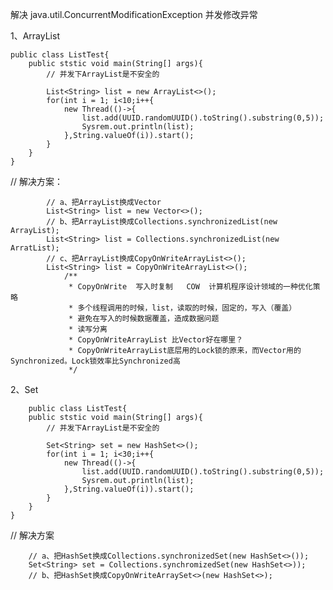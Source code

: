 解决 java.util.ConcurrentModificationException 并发修改异常

1、ArrayList

    public class ListTest{
        public ststic void main(String[] args){
            // 并发下ArrayList是不安全的

            List<String> list = new ArrayList<>();
            for(int i = 1; i<10;i++{
                new Thread(()->{
                    list.add(UUID.randomUUID().toString().substring(0,5));
                    Sysrem.out.println(list);
                },String.valueOf(i)).start();
            }
        }
    }

 // 解决方案：

            // a、把ArrayList换成Vector  
            List<String> list = new Vector<>();
            // b、把ArrayList换成Collections.synchronizedList(new ArrayList);
            List<String> list = Collections.synchronizedList(new ArratList);
            // c、把ArrayList换成CopyOnWriteArrayList<>();
            List<String> list = CopyOnWriteArrayList<>();
                /**
                 * CopyOnWrite  写入时复制   COW  计算机程序设计领域的一种优化策略
                 * 多个线程调用的时候，list，读取的时候，固定的，写入（覆盖）
                 * 避免在写入的时候数据覆盖，造成数据问题
                 * 读写分离
                 * CopyOnWriteArrayList 比Vector好在哪里？
                 * CopyOnWriteArrayList底层用的Lock锁的原来，而Vector用的Synchronized。Lock锁效率比Synchronized高
                 */ 


2、Set

        public class ListTest{
        public ststic void main(String[] args){
            // 并发下ArrayList是不安全的

            Set<String> set = new HashSet<>();
            for(int i = 1; i<30;i++{
                new Thread(()->{
                    list.add(UUID.randomUUID().toString().substring(0,5));
                    Sysrem.out.println(list);
                },String.valueOf(i)).start();
            }
        }
    }

// 解决方案
        
        // a、把HashSet换成Collections.synchronizedSet(new HashSet<>());
        Set<String> set = Collections.synchromizedSet(new HashSet<>));
        // b、把HashSet换成CopyOnWriteArraySet<>(new HashSet<>);